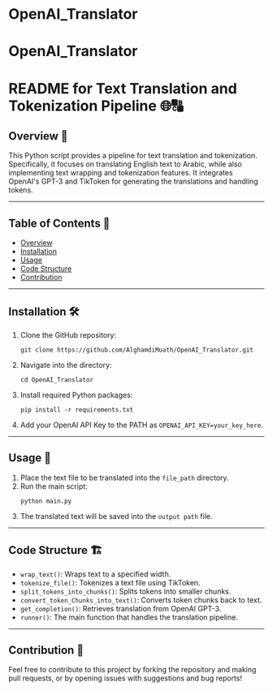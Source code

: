 # OpenAI_Translator
# OpenAI_Translator
# README for Text Translation and Tokenization Pipeline 🌐🔠

## Overview 📑

This Python script provides a pipeline for text translation and tokenization. Specifically, it focuses on translating English text to Arabic, while also implementing text wrapping and tokenization features. It integrates OpenAI's GPT-3 and TikToken for generating the translations and handling tokens.

---

## Table of Contents 📖

- [Overview](#overview)
- [Installation](#installation)
- [Usage](#usage)
- [Code Structure](#code-structure)
- [Contribution](#contribution)

---

## Installation 🛠️

1. Clone the GitHub repository:
    ```
    git clone https://github.com/AlghamdiMuath/OpenAI_Translator.git
    ```
2. Navigate into the directory:
    ```
    cd OpenAI_Translator
    ```
3. Install required Python packages:
    ```
    pip install -r requirements.txt
    ```
4. Add your OpenAI API Key to the PATH as `OPENAI_API_KEY=your_key_here`.

---

## Usage 🚀

1. Place the text file to be translated into the `file_path` directory.
2. Run the main script:
    ```
    python main.py
    ```
3. The translated text will be saved into the `output path` file.

---

## Code Structure 🏗️

- `wrap_text()`: Wraps text to a specified width.
- `tokenize_file()`: Tokenizes a text file using TikToken.
- `split_tokens_into_chunks()`: Splits tokens into smaller chunks.
- `convert_token_Chunks_into_text()`: Converts token chunks back to text.
- `get_completion()`: Retrieves translation from OpenAI GPT-3.
- `runner()`: The main function that handles the translation pipeline.

---

## Contribution 👥

Feel free to contribute to this project by forking the repository and making pull requests, or by opening issues with suggestions and bug reports!

